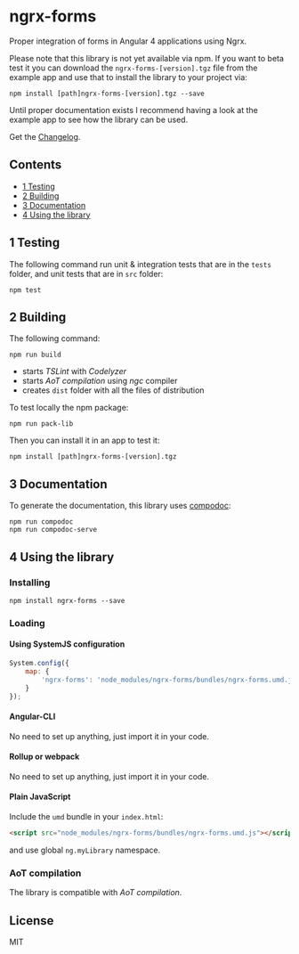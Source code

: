 # ngrx-forms

Proper integration of forms in Angular 4 applications using Ngrx.

Please note that this library is not yet available via npm. If you want to beta test it you can download the `ngrx-forms-[version].tgz` file from the example app and use that to install the library to your project via:

```Shell
npm install [path]ngrx-forms-[version].tgz --save
```

Until proper documentation exists I recommend having a look at the example app to see how the library can be used.

Get the [Changelog](https://github.com/MrWolfZ/ngrx-forms/blob/master/CHANGELOG.md).

## Contents
* [1 Testing](#1)
* [2 Building](#2)
* [3 Documentation](#3)
* [4 Using the library](#4)

## <a name="1"></a>1 Testing
The following command run unit & integration tests that are in the `tests` folder, and unit tests that are in `src` folder: 
```Shell
npm test 
```

## <a name="2"></a>2 Building
The following command:
```Shell
npm run build
```
- starts _TSLint_ with _Codelyzer_
- starts _AoT compilation_ using _ngc_ compiler
- creates `dist` folder with all the files of distribution

To test locally the npm package:
```Shell
npm run pack-lib
```
Then you can install it in an app to test it:
```Shell
npm install [path]ngrx-forms-[version].tgz
```

## <a name="3"></a>3 Documentation
To generate the documentation, this library uses [compodoc](https://github.com/compodoc/compodoc):
```Shell
npm run compodoc
npm run compodoc-serve 
```

## <a name="4"></a>4 Using the library
### Installing
```Shell
npm install ngrx-forms --save 
```
### Loading
#### Using SystemJS configuration
```JavaScript
System.config({
    map: {
        'ngrx-forms': 'node_modules/ngrx-forms/bundles/ngrx-forms.umd.js'
    }
});
```
#### Angular-CLI
No need to set up anything, just import it in your code.
#### Rollup or webpack
No need to set up anything, just import it in your code.
#### Plain JavaScript
Include the `umd` bundle in your `index.html`:
```Html
<script src="node_modules/ngrx-forms/bundles/ngrx-forms.umd.js"></script>
```
and use global `ng.myLibrary` namespace.

### AoT compilation
The library is compatible with _AoT compilation_.

## License
MIT
